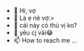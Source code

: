 - 👋 Hi, vợ
- 👀 Là e nè vợ:>
- 🌱 cái này có thú vị ko?
- 💞️ yêu cj vãi😂
- 📫 How to reach me ...

<!---
Thaoiuduyen/Thaoiuduyen is a ✨ special ✨ repository because its `README.md` (this file) appears on your GitHub profile.
You can click the Preview link to take a look at your changes.
--->
